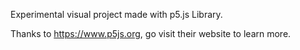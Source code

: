 Experimental visual project made with p5.js Library.

Thanks to https://www.p5js.org, go visit their website to learn more. 